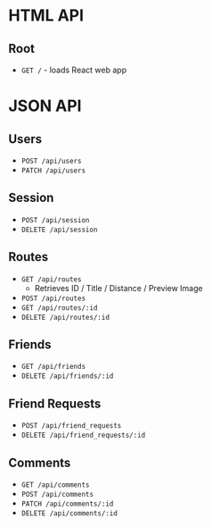 # HTML API
## Root
* `GET /` - loads React web app

# JSON API
## Users
* `POST /api/users`
* `PATCH /api/users`

## Session
* `POST /api/session`
* `DELETE /api/session`

## Routes
* `GET /api/routes`
    * Retrieves ID / Title / Distance / Preview Image
* `POST /api/routes`
* `GET /api/routes/:id`
* `DELETE /api/routes/:id`

## Friends
* `GET /api/friends`
* `DELETE /api/friends/:id`

## Friend Requests
* `POST /api/friend_requests`
* `DELETE /api/friend_requests/:id`

## Comments
* `GET /api/comments`
* `POST /api/comments`
* `PATCH /api/comments/:id`
* `DELETE /api/comments/:id`

